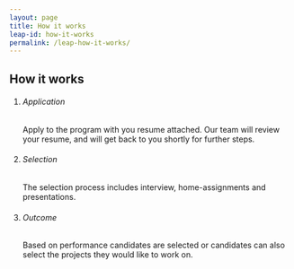 ```yaml
---
layout: page
title: How it works
leap-id: how-it-works
permalink: /leap-how-it-works/
---
```


## How it works

1.  ###### Application
    Apply to the program with you resume attached. Our team will review your resume, and will get back to you shortly for further steps.

2.  ###### Selection
    The selection process includes interview, home-assignments and presentations.

3.  ###### Outcome
    Based on performance candidates are selected or candidates can also select the projects they would like to work on.
